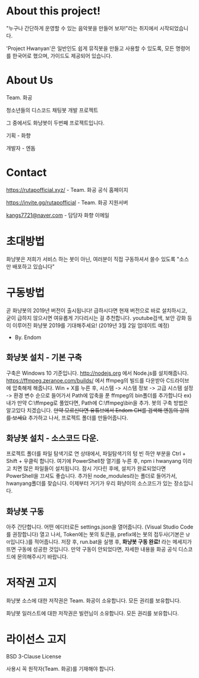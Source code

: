 # About this project!

"누구나 간단하게 운영할 수 있는 음악봇을 만들어 보자!"라는 취지에서 시작되었습니다.

'Project Hwanyan'은 일반인도 쉽게 뮤직봇을 만들고 사용할 수 있도록, 모든 명령어를 한국어로 했으며, 가이드도 제공되어 있습니다.

# About Us

Team. 화공

청소년들의 디스코드 채팅봇 개발 프로젝트

그 중에서도 화냥봇이 두번째 프로젝트입니다.

기획 - 화향

개발자 - 엔돔

# Contact

https://rutapofficial.xyz/ - Team. 화공 공식 홈페이지

https://invite.gg/rutapofficial - Team. 화공 지원서버

kangs7721@naver.com - 담당자 화향 이메일

# 초대방법

화냥봇은 저희가 서비스 하는 봇이 아닌, 여러분이 직접 구동하셔서 쓸수 있도록 "소스만 배포하고 있습니다"

# 구동방법

곧 화냥봇의 2019년 버전이 출시됩니다!
급하시다면 현재 버전으로 바로 설치하시고, 굳이 급하지 않으시면 여유롭게 기다리시는 걸 추천합니다.
youtube검색, 보안 강화 등이 이루어진 화냥봇 2019를 기대해주세요! (2019년 3월 2일 업데이트 예정) 

- By. Endom

## 화냥봇 설치 - 기본 구축

구축은 Windows 10 기준입니다.
http://nodejs.org 에서 Node.js를 설치해줍니다.
https://ffmpeg.zeranoe.com/builds/ 에서 ffmpeg의 빌드를 다운받아 C드라이브에 압축해제 해줍니다.
Win + X를 누른 후, 시스템 -> 시스템 정보 -> 고급 시스템 설정 -> 환경 변수 순으로 들어가서
Path에 압축을 푼 ffmpeg의 bin폴더를 추가합니다
ex) 내가 만약 C:\ffmpeg로 풀었다면, Path에 C:\ffmpeg\bin을 추가.
봇의 구축 방법은 알고있다 치겠습니다. ~~만약 모르신다면 유튜브에서 Endom CH를 검색해 엔돔의 강의를 보세요~~
추가하고 나서, 프로젝트 폴더를 만들어줍니다.

## 화냥봇 설치 - 소스코드 다운.

프로젝트 폴더를 파일 탐색기로 연 상태에서, 파일탐색기의 텅 빈 하얀 부분을 Ctrl + Shift + 우클릭 합니다.
여기에 PowerShell창 열기를 누른 후, npm i hwanyang 이라고 치면 많은 파일들이 설치됩니다.
잠시 기다린 후에, 설치가 완료되었다면 PowerShell을 끄셔도 좋습니다.
추가된 node_modules라는 폴더로 들어가서, hwanyang폴더를 찾습니다.
이제부터 거기가 우리 화냥이의 소스코드가 있는 장소입니다.

## 화냥봇 구동

아주 간단합니다. 어떤 에디터로든 settings.json을 열어줍니다. (Visual Studio Code를 권장합니다)
열고 나서, Token에는 봇의 토큰을, prefix에는 봇의 접두사(기본은 `냥아`입니다.)를 적어줍니다.
저장 후, run.bat을 실행 후, **화냥봇 구동 완료!** 라는 메세지가 뜨면 구동에 성공한 것입니다.
만약 구동이 안되었다면, 자세한 내용을 화공 공식 디스코드에 문의해주시기 바랍니다.

# 저작권 고지

화냥봇 소스에 대한 저작권은 Team. 화공이 소유합니다. 모든 권리를 보유합니다.

화냥봇 일러스트에 대한 저작권은 빌런님이 소유합니다. 모든 권리를 보유합니다.

# 라이선스 고지

BSD 3-Clause License

사용시 꼭 원작자(Team. 화공)를 기재해야 합니다.
